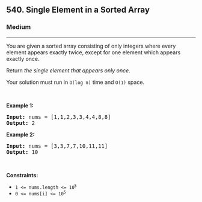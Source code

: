 <h2>540. Single Element in a Sorted Array</h2><h3>Medium</h3><hr><div style="user-select: auto;"><p style="user-select: auto;">You are given a sorted array consisting of only integers where every element appears exactly twice, except for one element which appears exactly once.</p>

<p style="user-select: auto;">Return <em style="user-select: auto;">the single element that appears only once</em>.</p>

<p style="user-select: auto;">Your solution must run in <code style="user-select: auto;">O(log n)</code> time and <code style="user-select: auto;">O(1)</code> space.</p>

<p style="user-select: auto;">&nbsp;</p>
<p style="user-select: auto;"><strong style="user-select: auto;">Example 1:</strong></p>
<pre style="user-select: auto;"><strong style="user-select: auto;">Input:</strong> nums = [1,1,2,3,3,4,4,8,8]
<strong style="user-select: auto;">Output:</strong> 2
</pre><p style="user-select: auto;"><strong style="user-select: auto;">Example 2:</strong></p>
<pre style="user-select: auto;"><strong style="user-select: auto;">Input:</strong> nums = [3,3,7,7,10,11,11]
<strong style="user-select: auto;">Output:</strong> 10
</pre>
<p style="user-select: auto;">&nbsp;</p>
<p style="user-select: auto;"><strong style="user-select: auto;">Constraints:</strong></p>

<ul style="user-select: auto;">
	<li style="user-select: auto;"><code style="user-select: auto;">1 &lt;= nums.length &lt;= 10<sup style="user-select: auto;">5</sup></code></li>
	<li style="user-select: auto;"><code style="user-select: auto;">0 &lt;= nums[i] &lt;= 10<sup style="user-select: auto;">5</sup></code></li>
</ul>
</div>